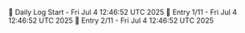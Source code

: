 📅 Daily Log Start - Fri Jul  4 12:46:52 UTC 2025
📌 Entry 1/11 - Fri Jul  4 12:46:52 UTC 2025
📌 Entry 2/11 - Fri Jul  4 12:46:52 UTC 2025
